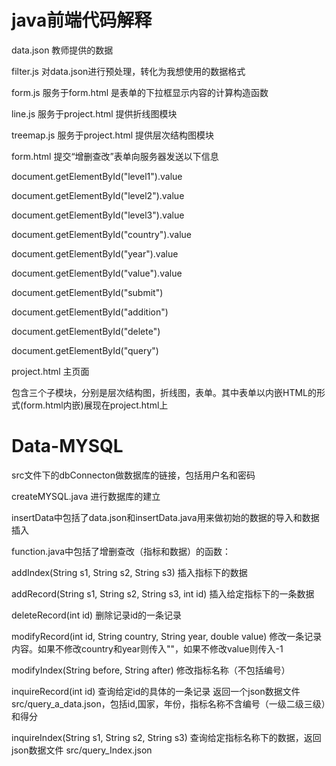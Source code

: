 # java前端代码解释

data.json 教师提供的数据

filter.js 对data.json进行预处理，转化为我想使用的数据格式

form.js 服务于form.html 是表单的下拉框显示内容的计算构造函数

line.js 服务于project.html 提供折线图模块

treemap.js 服务于project.html 提供层次结构图模块

form.html 提交“增删查改”表单向服务器发送以下信息

document.getElementById("level1").value

document.getElementById("level2").value

document.getElementById("level3").value

document.getElementById("country").value

document.getElementById("year").value

document.getElementById("value").value

document.getElementById("submit")

document.getElementById("addition")

document.getElementById("delete")

document.getElementById("query")

project.html 主页面

包含三个子模块，分别是层次结构图，折线图，表单。其中表单以内嵌HTML的形式(form.html内嵌)展现在project.html上

# Data-MYSQL

src文件下的dbConnecton做数据库的链接，包括用户名和密码

createMYSQL.java 进行数据库的建立

insertData中包括了data.json和insertData.java用来做初始的数据的导入和数据插入

function.java中包括了增删查改（指标和数据）的函数：

addIndex(String s1, String s2, String s3) 插入指标下的数据

addRecord(String s1, String s2, String s3, int id) 插入给定指标下的一条数据

deleteRecord(int id) 删除记录id的一条记录

modifyRecord(int id, String country, String year, double value) 修改一条记录内容。如果不修改country和year则传入""，如果不修改value则传入-1

modifyIndex(String before, String after) 修改指标名称（不包括编号）

inquireRecord(int id) 查询给定id的具体的一条记录 返回一个json数据文件src/query_a_data.json，包括id,国家，年份，指标名称不含编号（一级二级三级）和得分

inquireIndex(String s1, String s2, String s3) 查询给定指标名称下的数据，返回json数据文件 src/query_Index.json
